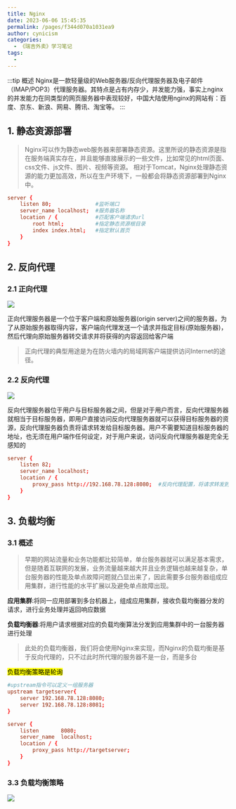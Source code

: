 ```yaml
---
title: Nginx
date: 2023-06-06 15:45:35
permalink: /pages/f344d070a1031ea9
author: cynicism
categories: 
  - 《瑞吉外卖》学习笔记
tags: 
  - 
---
```

:::tip 概述
Nginx是一款轻量级的Web服务器/反向代理服务器及电子邮件（IMAP/POP3）代理服务器。其特点是占有内存少，并发能力强，事实上nginx的并发能力在同类型的网页服务器中表现较好，中国大陆使用nginx的网站有：百度、京东、新浪、网易、腾讯、淘宝等。
:::
## 1. 静态资源部署
>Nginx可以作为静态web服务器来部署静态资源。这里所说的静态资源是指在服务端真实存在，并且能够直接展示的一些文件，比如常见的html页面、css文件、js文件、图片、视频等资源。
>相对于Tomcat，Nginx处理静态资源的能力更加高效，所以在生产环境下，一般都会将静态资源部署到Nginx中。
```conf
server {
    listen 80;				#监听端口	
    server_name localhost;	#服务器名称
    location / {			#匹配客户端请求url
        root html;			#指定静态资源根目录
        index index.html;	#指定默认首页
    }
}
```

## 2. 反向代理
### 2.1 正向代理
![](https://cdn.staticaly.com/gh/Cynicism-lab/MyResource@gh-pages/daili.5ujdqsqrzla8.webp)

正向代理服务器是一个位于客户端和原始服务器(origin server)之间的服务器，为了从原始服务器取得内容，客户端向代理发送一个请求并指定目标(原始服务器)，然后代理向原始服务器转交请求并将获得的内容返回给客户端
>正向代理的典型用途是为在防火墙内的局域网客户端提供访问Internet的途径。

### 2.2 反向代理
![](https://cdn.staticaly.com/gh/Cynicism-lab/MyResource@gh-pages/fanxaing.ddsu28z5c8o.webp)

反向代理服务器位于用户与目标服务器之间，但是对于用户而言，反向代理服务器就相当于目标服务器，即用户直接访问反向代理服务器就可以获得目标服务器的资源，反向代理服务器负责将请求转发给目标服务器。用户不需要知道目标服务器的地址，也无须在用户端作任何设定，对于用户来说，访问反向代理服务器是完全无感知的
```conf
server {
    listen 82;
    server_name localhost;
    location / {
        proxy_pass http://192.168.78.128:8080; 	#反向代理配置，将请求转发到指定服务
    }
}
```
## 3. 负载均衡
### 3.1 概述
>早期的网站流量和业务功能都比较简单，单台服务器就可以满足基本需求，但是随着互联网的发展，业务流量越来越大并且业务逻辑也越来越复杂，单台服务器的性能及单点故障问题就凸显出来了，因此需要多台服务器组成应用集群，进行性能的水平扩展以及避免单点故障出现。

**应用集群**:将同一应用部署到多台机器上，组成应用集群，接收负载均衡器分发的请求，进行业务处理并返回响应数据

**负载均衡器**:将用户请求根据对应的负载均衡算法分发到应用集群中的一台服务器进行处理

>此处的负载均衡器，我们将会使用Nginx来实现，而Nginx的负载均衡是基于反向代理的，只不过此时所代理的服务器不是一台，而是多台

<mark>负载均衡策略是轮询</mark>
```conf
#upstream指令可以定义一组服务器
upstream targetserver{	
    server 192.168.78.128:8080;
    server 192.168.78.128:8081;
}

server {
    listen       8080;
    server_name  localhost;
    location / {
        proxy_pass http://targetserver;
    }
}
```

### 3.3 负载均衡策略
![](https://cdn.staticaly.com/gh/Cynicism-lab/MyResource@gh-pages/nginx.2jtuhtasli0w.webp)

